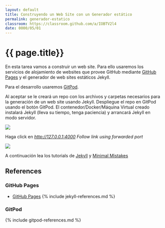 ```yaml
---
layout: default
title: Construyendo un Web Site con un Generador estático
permalink: generador-estatico
classroom: https://classroom.github.com/a/IOBTV2l4
date: 0000/05/01
---
```


# {{ page.title}}

En esta tarea vamos a construir un web site. Para ello usaremos los servicios de alojamiento de websites que provee GitHub mediante [GitHub Pages](https://pages.github.com/) y el generador de web sites estáticos Jekyll.

Para el desarrollo usaremos [GitPod](https://www.gitpod.io/docs/getting-started).

Al aceptar se le creará un repo con los archivos y carpetas necesarios para la generación de un web site usando Jekyll. Despliegue el repo en GitPod usando el botón GitPod. El contenedor/Docker/Máquina Virtual creado instalará Jekyll (lleva su tiempo, tenga paciencia) y arrancará Jekyll en modo servidor.

![]({{site.baseurl}}/assets/images/jekyll-serve.png)

Haga click en *http://127.0.0.1:4000 Follow link using forwarded port*

![]({{site.baseurl}}/assets/images/minimal-mistakes.png)

A continuación lea los tutorials de [Jekyll](https://jekyllrb.com/docs/) y [Minimal Mistakes](https://mmistakes.github.io/minimal-mistakes/docs/quick-start-guide/)


## References

### GitHub Pages

* [GitHub Pages](https://pages.github.com/)
{% include jekyll-references.md %}

### GitPod

{% include gitpod-references.md %}

